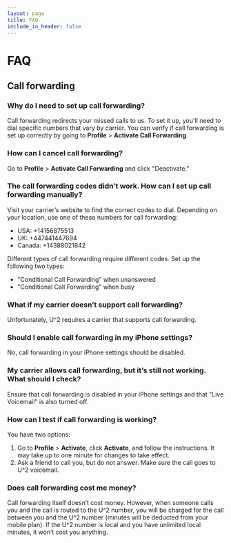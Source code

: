 ```yaml
---
layout: page
title: FAQ
include_in_header: false
---
```

# FAQ

## Call forwarding

### Why do I need to set up call forwarding?

Call forwarding redirects your missed calls to us. To set it up, you'll need to dial specific numbers that vary by carrier. You can verify if call forwarding is set up correctly by going to **Profile** > **Activate Call Forwarding**.

### How can I cancel call forwarding?

Go to **Profile** > **Activate Call Forwarding** and click "Deactivate."

### The call forwarding codes didn’t work. How can I set up call forwarding manually?

Visit your carrier’s website to find the correct codes to dial. Depending on your location, use one of these numbers for call forwarding:
- USA: +14156875513
- UK: +447441447694
- Canada: +14388021842

Different types of call forwarding require different codes. Set up the following two types:
- "Conditional Call Forwarding" when unanswered
- "Conditional Call Forwarding" when busy

### What if my carrier doesn’t support call forwarding?

Unfortunately, U^2 requires a carrier that supports call forwarding.

### Should I enable call forwarding in my iPhone settings?

No, call forwarding in your iPhone settings should be disabled.

### My carrier allows call forwarding, but it’s still not working. What should I check?

Ensure that call forwarding is disabled in your iPhone settings and that "Live Voicemail" is also turned off.

### How can I test if call forwarding is working?

You have two options:
1. Go to **Profile** > **Activate**, click **Activate**, and follow the instructions. It may take up to one minute for changes to take effect.
2. Ask a friend to call you, but do not answer. Make sure the call goes to U^2 voicemail.

### Does call forwarding cost me money?

Call forwarding itself doesn’t cost money. However, when someone calls you and the call is routed to the U^2 number, you will be charged for the call between you and the U^2 number (minutes will be deducted from your mobile plan). If the U^2 number is local and you have unlimited local minutes, it won’t cost you anything.



